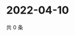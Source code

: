 # 2022-04-10

共 0 条

<!-- BEGIN WEIBO -->
<!-- 最后更新时间 Sun Apr 10 2022 13:13:43 GMT+0800 (China Standard Time) -->

<!-- END WEIBO -->
